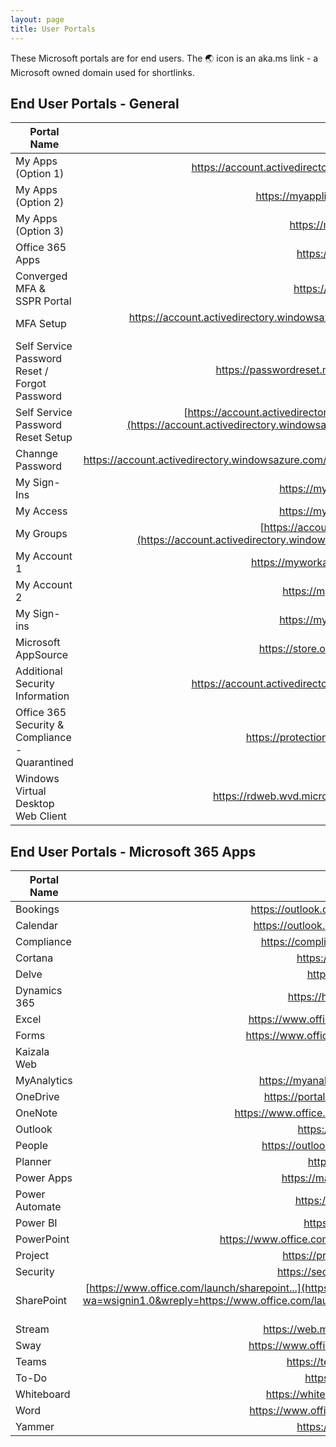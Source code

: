```yaml
---
layout: page
title: User Portals
---
```


These Microsoft portals are for end users. The 🌏 icon is an aka.ms link - a Microsoft owned domain used for shortlinks.

## End User Portals - General

| Portal Name                                    | URL                                                                                                         |
| -----------------------------|-------------------------------------------------------------------------------------------------------------------------------------------:|
| My Apps (Option 1)                    | <https://account.activedirectory.windowsazure.com/>{:target="_blank"}               |
| My Apps (Option 2)                    | <https://myapplications.microsoft.com/>{:target="_blank"}                                             |
| My Apps (Option 3)                    | <https://myapps.microsoft.com/>{:target="_blank"}                                             |
| Office 365 Apps              | <https://www.office.com/apps>{:target="_blank"}                                       |
| Converged MFA & SSPR Portal  | <https://aka.ms/mysecurityinfo>{:target="_blank"}                                       |
| MFA Setup                    | <https://account.activedirectory.windowsazure.com/proofup.aspx>{:target="_blank"} <https://aka.ms/mfasetup>|
| Self Service Password Reset / Forgot Password   | <https://passwordreset.microsoftonline.com/>{:target="_blank"} [🌏](https://aka.ms/sspr)                                        |
| Self Service Password Reset Setup   | [https://account.activedirectory.windowsazure.com/PasswordReset/...](https://account.activedirectory.windowsazure.com/PasswordReset/Register.aspx?regref=ssprsetup){:target="_blank"}                                        |
| Channge Password             | <https://account.activedirectory.windowsazure.com/ChangePassword.aspx>{:target="_blank"}   |
| My Sign-Ins                  | <https://mysignins.microsoft.com/>{:target="_blank"}                                                       |
| My Access                    | <https://myaccess.microsoft.com/>{:target="_blank"}                                                         |
| My Groups                    | [https://account.activedirectory.windowsazure.com/...](https://account.activedirectory.windowsazure.com/r#/groups){:target="_blank"}            |
| My Account 1                 | <https://myworkaccount.microsoft.com/>{:target="_blank"}                                               |
| My Account 2                 | <https://myprofile.microsoft.com/>{:target="_blank"}                                                       |
| My Sign-ins                 | <https://mysignins.microsoft.com/>{:target="_blank"}                                                       |
| Microsoft AppSource         | <https://store.office.com/redirect.aspx>{:target="_blank"}                                           |
| Additional Security Information         | <https://account.activedirectory.windowsazure.com/>{:target="_blank"}                                           |
| Office 365 Security & Compliance - Quarantined       | <https://protection.office.com/quarantine>{:target="_blank"}             |
| Windows Virtual Desktop Web Client     | <https://rdweb.wvd.microsoft.com/webclient/>{:target="_blank"} [🌏](https://aka.ms/wvdweb)             |



## End User Portals - Microsoft 365 Apps

| Portal Name                  | URL                                                                                                                                          |
| -----------------------------|---------------------------------------------------------------------------------------------------------------------------------------------:|
| Bookings                     | <https://outlook.office.com/bookings/>{:target="_blank"}                                                       |
| Calendar                      | <https://outlook.office.com/calendar/>{:target="_blank"}                                                       |
| Compliance                      | <https://compliance.microsoft.com/>{:target="_blank"}                                                       |
| Cortana        | <https://cortana.office.com/>{:target="_blank"}             |
| Delve                        | <https://delve.office.com/>{:target="_blank"}                                                       |
| Dynamics 365                      | <https://home.dynamics.com/>{:target="_blank"}                                                       |
| Excel                      | <https://www.office.com/launch/excel>{:target="_blank"}                                  |
| Forms                      | <https://www.office.com/launch/forms>{:target="_blank"}                                  |
| Kaizala Web                    | <https://web.kaiza.la/>{:target="_blank"}                                                       |
| MyAnalytics                      | <https://myanalytics.microsoft.com/>{:target="_blank"}                                                       |
| OneDrive                      | <https://portal.office.com/onedrive>{:target="_blank"}                                                       |
| OneNote                      | <https://www.office.com/launch/onenote>{:target="_blank"}                                                       |
| Outlook                      | <https://outlook.office.com/>{:target="_blank"}                                                       |
| People                      | <https://outlook.office.com/people/>{:target="_blank"}                                                       |
| Planner                      | <https://tasks.office.com/>{:target="_blank"}                                                       |
| Power Apps                      | <https://make.powerapps.com/>{:target="_blank"}                                                       |
| Power Automate                    | <https://flow.microsoft.com/>{:target="_blank"}                                                       |
| Power BI                      | <https://app.powerbi.com/>{:target="_blank"}                                                       |
| PowerPoint                     | <https://www.office.com/launch/powerpoint>{:target="_blank"}                                                       |
| Project                     | <https://project.microsoft.com/>{:target="_blank"}                                                       |
| Security                      | <https://security.microsoft.com/>{:target="_blank"}                                                       |
| SharePoint                      | [https://www.office.com/launch/sharepoint...](https://login.microsoftonline.com/login.srf?wa=wsignin1.0&wreply=https://www.office.com/launch/sharepoint%3F&LoginOptions=1){:target="_blank"}                                                       |
| Stream                     | <https://web.microsoftstream.com/>{:target="_blank"}                                                       |
| Sway                      | <https://www.office.com/launch/sway>{:target="_blank"}                                                       |
| Teams                      | <https://teams.microsoft.com/>{:target="_blank"}                                                       |
| To-Do                      | <https://to-do.office.com/>{:target="_blank"}                                                       |
| Whiteboard                      | <https://whiteboard.microsoft.com>{:target="_blank"}                                                       |
| Word                     | <https://www.office.com/launch/word>{:target="_blank"}                                                       |
| Yammer                    | <https://www.yammer.com/>{:target="_blank"}                                                       |
